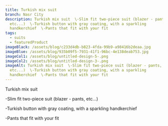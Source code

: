 ```yaml
---
title: Turkish mix suit
branch: Nasr City
description: Turkish mix suit  \-Slim fit two-piece suit (blazer - pants,
  etc...)  \-Turkish button with gray coating, with a sparkling
  handkerchief  \-Pants that fit with your fit
tags:
  - suits
  - featuredProduct
imageBlack: /assets/blog/c233d4db-b823-4fda-99b9-a98416b2deaa.jpg
imageBlue: /assets/blog/935b09f5-7931-41f1-96bc-4e138deab753.jpg
imageCol1: /assets/blog/untitled-design-5-.png
imageCol2: /assets/blog/untitled-design-3-.png
imageAlt: Turkish mix suit  \-Slim fit two-piece suit (blazer - pants,
  etc...)  \-Turkish button with gray coating, with a sparkling
  handkerchief  \-Pants that fit with your fit
---
```



Turkish mix suit

\-Slim fit two-piece suit (blazer - pants, etc...)

\-Turkish button with gray coating, with a sparkling handkerchief

\-Pants that fit with your fit